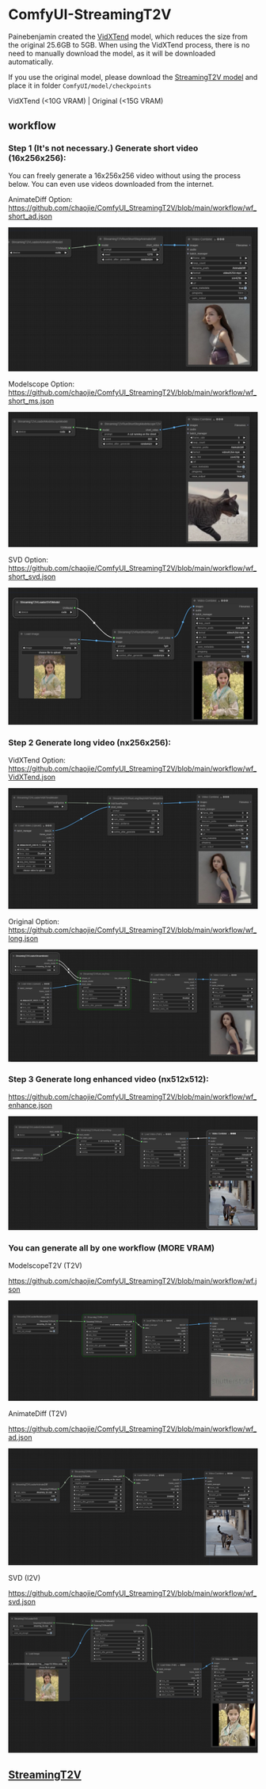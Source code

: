 # ComfyUI-StreamingT2V

Painebenjamin created the [VidXTend](https://huggingface.co/benjamin-paine/vidxtend) model, which reduces the size from the original 25.6GB to 5GB. When using the VidXTend process, there is no need to manually download the model, as it will be downloaded automatically.

If you use the original model, please download the [StreamingT2V model](https://huggingface.co/PAIR/StreamingT2V/blob/main/streaming_t2v.ckpt) and place it in folder `ComfyUI/model/checkpoints`

VidXTend (<10G VRAM) | Original (<15G VRAM)

## workflow

### Step 1 (It's not necessary.) Generate short video (16x256x256):

You can freely generate a 16x256x256 video without using the process below. You can even use videos downloaded from the internet.

AnimateDiff Option: https://github.com/chaojie/ComfyUI_StreamingT2V/blob/main/workflow/wf_short_ad.json

<img src="workflow/wf_short_ad.png" raw=true>

Modelscope Option: https://github.com/chaojie/ComfyUI_StreamingT2V/blob/main/workflow/wf_short_ms.json

<img src="workflow/wf_short_ms.png" raw=true>

SVD Option: https://github.com/chaojie/ComfyUI_StreamingT2V/blob/main/workflow/wf_short_svd.json

<img src="workflow/wf_short_svd.png" raw=true>

### Step 2 Generate long video (nx256x256):

VidXTend Option: https://github.com/chaojie/ComfyUI_StreamingT2V/blob/main/workflow/wf_VidXTend.json

<img src="workflow/wf_VidXTend.png" raw=true>

Original Option: https://github.com/chaojie/ComfyUI_StreamingT2V/blob/main/workflow/wf_long.json

<img src="workflow/wf_long.png" raw=true>

### Step 3 Generate long enhanced video (nx512x512):

https://github.com/chaojie/ComfyUI_StreamingT2V/blob/main/workflow/wf_enhance.json

<img src="workflow/wf_enhance.png" raw=true>

### You can generate all by one workflow (MORE VRAM)

ModelscopeT2V (T2V)

https://github.com/chaojie/ComfyUI_StreamingT2V/blob/main/workflow/wf.json

<img src="workflow/wf.png" raw=true>

AnimateDiff (T2V)

https://github.com/chaojie/ComfyUI_StreamingT2V/blob/main/workflow/wf_ad.json

<img src="workflow/wf_ad.png" raw=true>

SVD (I2V)

https://github.com/chaojie/ComfyUI_StreamingT2V/blob/main/workflow/wf_svd.json

<img src="workflow/wf_svd.png" raw=true>

## [StreamingT2V](https://github.com/Picsart-AI-Research/StreamingT2V)